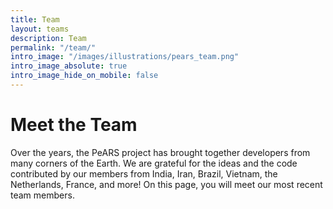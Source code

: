 ```yaml
---
title: Team
layout: teams
description: Team
permalink: "/team/"
intro_image: "/images/illustrations/pears_team.png"
intro_image_absolute: true
intro_image_hide_on_mobile: false
---
```


# Meet the Team

Over the years, the PeARS project has brought together developers from many corners of the Earth. We are grateful for the ideas and the code contributed by our members from India, Iran, Brazil, Vietnam, the Netherlands, France, and more! On this page, you will meet our most recent team members.
